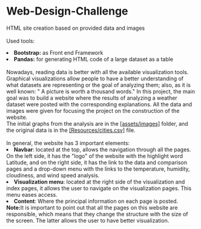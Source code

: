 # Web-Design-Challenge
HTML site creation based on provided data and images
<br></br>
Used tools:
<li><strong>Bootstrap:</strong> as Front end Framework </li>
<li><strong>Pandas:</strong> for generating HTML code of a large dataset as a table </li>
<br>
Nowadays, reading data is better with all the available visualization tools. Graphical visualizations allow people to have a better understanding of what datasets are representing or the goal of analyzing them; also, as it is well known: " A picture is worth a thousand words."
In this project, the main goal was to build a website where the results of analyzing a weather dataset were posted with the corresponding explanations. All the data and images were given for focusing the project on the construction of the website. <br>
The initial graphs from the analysis are in the <a href="https://github.com/mariasierralizarazo/Web-Design-Challenge/tree/master/WebVisualizations/assets/images">[assets/images]</a> folder, and the original data is in the <a href="https://github.com/mariasierralizarazo/Web-Design-Challenge/blob/master/WebVisualizations/Resources/cities.csv">[Resources/cities.csv]</a> file.   
<br></br>
In general, the website has 3 important elements:
<li><strong> Navbar</strong>: located at the top, allows the navigation through all the pages. On the left side, it has the "logo" of the website with the highlight word Latitude, and on the right side, it has the link to the data and comparison pages and a drop-down menu with the links to the temperature, humidity, cloudiness, and wind speed analysis.</li>
<li><strong>Visualization menu</strong>: located at the right side of the visualization and index pages, it allows the user to navigate on the visualization pages. This menu eases access. </li>
<li><strong>Content</strong>: Where the principal information on each page is posted.</li> 
<strong>Note:</strong>It is important to point out that all the pages on this website are responsible, which means that they change the structure with the size of the screen. The latter allows the user to have better visualization. 




